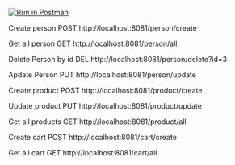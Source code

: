 [![Run in Postman](https://run.pstmn.io/button.svg)](https://app.getpostman.com/run-collection/20396601-f04b0c88-548e-41eb-85c7-807d0002c099?action=collection%2Ffork&collection-url=entityId%3D20396601-f04b0c88-548e-41eb-85c7-807d0002c099%26entityType%3Dcollection%26workspaceId%3D5621f40f-6e81-4e60-aeea-a2791de9316c)

Create person
POST
http://localhost:8081/person/create

Get all person
GET
http://localhost:8081/person/all

Delete Person by id
DEL
http://localhost:8081/person/delete?id=3

Apdate Person
PUT
http://localhost:8081/person/update

Create product
POST
http://localhost:8081/product/create

Update product
PUT
http://localhost:8081/product/update

Get all products
GET
http://localhost:8081/product/all

Create cart
POST
http://localhost:8081/cart/create

Get all cart
GET
http://localhost:8081/cart/all

